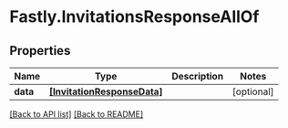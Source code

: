# Fastly.InvitationsResponseAllOf

## Properties

Name | Type | Description | Notes
------------ | ------------- | ------------- | -------------
**data** | [**[InvitationResponseData]**](InvitationResponseData.md) |  | [optional] 


[[Back to API list]](../../README.md#endpoints) [[Back to README]](../../README.md)
